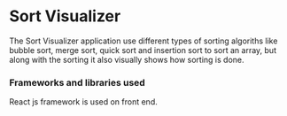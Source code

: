 # Sort Visualizer

The Sort Visualizer application use different types of sorting algoriths like bubble sort, merge sort, quick sort and insertion sort to sort an array, but along with the sorting it also visually shows how sorting is done.

### Frameworks and libraries used
React js framework is used on front end.

